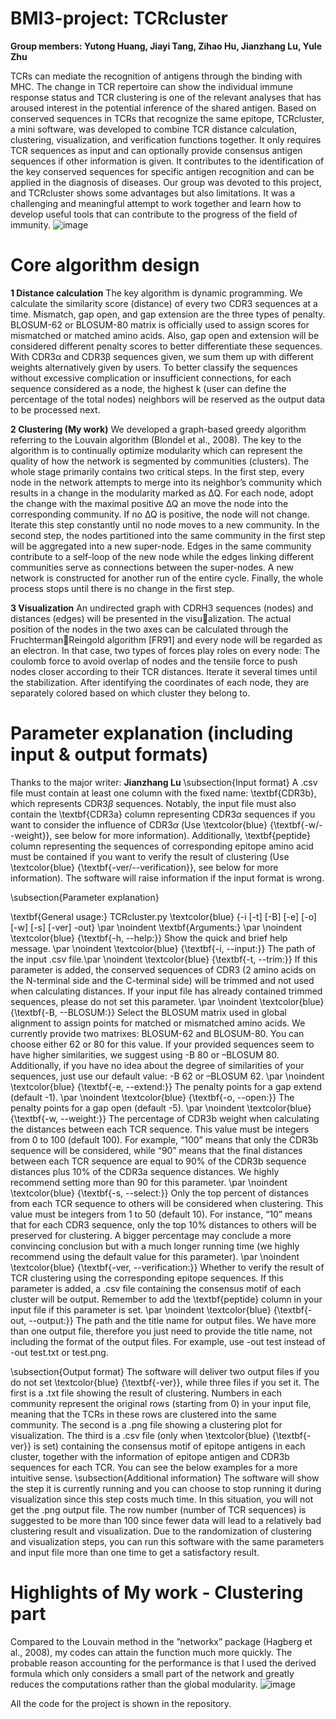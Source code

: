 # BMI3-project: **TCRcluster**
**Group members: Yutong Huang, Jiayi Tang, Zihao Hu, Jianzhang Lu, Yule Zhu**

TCRs can mediate the recognition of antigens through the binding with MHC. The change in TCR repertoire can show the individual immune response status and TCR clustering is one of the relevant analyses that has aroused interest in the potential inference of the shared antigen. Based on conserved sequences in TCRs that recognize the same epitope, TCRcluster, a mini software, was developed to combine TCR distance calculation, clustering, visualization, and verification functions together. It only requires TCR sequences as input and can optionally provide consensus antigen sequences if other information is given. It contributes to the identification of the key conserved sequences for specific antigen recognition and can be applied in the diagnosis of diseases. Our group was devoted to this project, and TCRcluster shows some advantages but also limitations. It was a challenging and meaningful attempt to work together and learn how to develop useful tools that can contribute to the progress of the field of immunity.
![image](https://github.com/HuangYutong2021/BMI3-project/assets/79962064/490a2052-6c96-44ad-97d3-85b6fd41368d)

# Core algorithm design
**1 Distance calculation**
The key algorithm is dynamic programming. We calculate the similarity score (distance) of every two
CDR3 sequences at a time. Mismatch, gap open, and gap extension are the three types of penalty.
BLOSUM-62 or BLOSUM-80 matrix is officially used to assign scores for mismatched or matched amino
acids. Also, gap open and extension will be considered different penalty scores to better differentiate these
sequences. With CDR3α and CDR3β sequences given, we sum them up with different weights alternatively
given by users. To better classify the sequences without excessive complication or insufficient connections,
for each sequence considered as a node, the highest k (user can define the percentage of the total nodes)
neighbors will be reserved as the output data to be processed next.

**2 Clustering (My work)**
We developed a graph-based greedy algorithm referring to the Louvain algorithm (Blondel et al., 2008). The key to the algorithm is to continually optimize modularity which can represent the quality of how the network is segmented by communities (clusters). The whole stage primarily contains two critical steps. In the first step, every node in the network attempts to merge into its neighbor’s community which results in a change in the modularity marked as ∆Q. For each node, adopt the change with the maximal positive ∆Q an move the node into the corresponding community. If no ∆Q is positive, the node will not change. Iterate this step constantly until no node moves to a new community. In the second step, the nodes partitioned into the same community in the first step will be aggregated into a new super-node. Edges in the same community contribute to a self-loop of the new node while the edges linking different communities serve as connections between the super-nodes. A new network is constructed for another run of the entire cycle. Finally, the whole process stops until there is no change in the first step.

**3 Visualization**
An undirected graph with CDRH3 sequences (nodes) and distances (edges) will be presented in the visualization. The actual position of the nodes in the two axes can be calculated through the FruchtermanReingold algorithm [FR91] and every node will be regarded as an electron. In that case, two types of forces play roles on every node: The coulomb force to avoid overlap of nodes and the tensile force to push nodes closer according to their TCR distances. Iterate it several times until the stabilization. After identifying
the coordinates of each node, they are separately colored based on which cluster they belong to.

# Parameter explanation (including input & output formats)
Thanks to the major writer: **Jianzhang Lu**
\subsection{Input format}
A .csv file must contain at least one column with the fixed name: \textbf{CDR3b}, which represents CDR3$\beta$ sequences. Notably, the input file must also contain the \textbf{CDR3a} column representing CDR3$\alpha$ sequences if you want to consider the influence of CDR3$\alpha$ (Use \textcolor{blue} {\textbf{-w/--weight}}, see below for more information). Additionally, \textbf{peptide} column representing the sequences of corresponding epitope amino acid must be contained if you want to verify the result of clustering (Use \textcolor{blue} {\textbf{-ver/--verification}}, see below for more information). The software will raise information if the input format is wrong.

\subsection{Parameter explanation}

\textbf{General usage:} TCRcluster.py \textcolor{blue} {-i [-t] [-B] [-e] [-o] [-w] [-s] [-ver] -out} \par 
\noindent \textbf{Arguments:} \par
\noindent \textcolor{blue} {\textbf{-h, --help:}} Show the quick and brief help message. \par
\noindent \textcolor{blue} {\textbf{-i, --input:}} The path of the input .csv file.\par
\noindent \textcolor{blue} {\textbf{-t, --trim:}} If this parameter is added, the conserved sequences of CDR3 (2 amino acids on the N-terminal side and the C-terminal side) will be trimmed and not used when calculating distances. If your input file has already contained trimmed sequences, please do not set this parameter. \par
\noindent \textcolor{blue} {\textbf{-B, --BLOSUM:}} Select the BLOSUM matrix used in global alignment to assign points for matched or mismatched amino acids. We currently provide two matrixes: BLOSUM-62 and BLOSUM-80. You can choose either 62 or 80 for this value. If your provided sequences seem to have higher similarities, we suggest using -B 80 or –BLOSUM 80. Additionally, if you have no idea about the degree of similarities of your sequences, just use our default value: -B 62 or –BLOSUM 62. \par
\noindent \textcolor{blue} {\textbf{-e, --extend:}} The penalty points for a gap extend (default -1). \par
\noindent \textcolor{blue} {\textbf{-o, --open:}} The penalty points for a gap open (default -5). \par
\noindent \textcolor{blue} {\textbf{-w, --weight:}} The percentage of CDR3b weight when calculating the distances between each TCR sequence. This value must be integers from 0 to 100 (default 100). For example, “100” means that only the CDR3b sequence will be considered, while “90” means that the final distances between each TCR sequence are equal to 90\% of the CDR3b sequence distances plus 10\% of the CDR3a sequence distances. We highly recommend setting more than 90 for this parameter. \par 
\noindent \textcolor{blue} {\textbf{-s, --select:}} Only the top percent of distances from each TCR sequence to others will be considered when clustering. This value must be integers from 1 to 50 (default 10). For instance, “10” means that for each CDR3 sequence, only the top 10\% distances to others will be preserved for clustering. A bigger percentage may conclude a more convincing conclusion but with a much longer running time (we highly recommend using the default value for this parameter). \par
\noindent \textcolor{blue} {\textbf{-ver, --verification:}} Whether to verify the result of TCR clustering using the corresponding epitope sequences. If this parameter is added, a .csv file containing the consensus motif of each cluster will be output. Remember to add the \textbf{peptide} column in your input file if this parameter is set. \par
\noindent \textcolor{blue} {\textbf{-out, --output:}} The path and the title name for output files. We have more than one output file, therefore you just need to provide the title name, not including the format of the output files. For example, use -out test instead of -out test.txt or test.png. 

\subsection{Output format}
The software will deliver two output files if you do not set \textcolor{blue} {\textbf{-ver}}, while three files if you set it. The first is a .txt file showing the result of clustering. Numbers in each community represent the original rows (starting from 0) in your input file, meaning that the TCRs in these rows are clustered into the same community. The second is a .png file showing a clustering plot for visualization. The third is a .csv file (only when \textcolor{blue} {\textbf{-ver}} is set) containing the consensus motif of epitope antigens in each cluster, together with the information of epitope antigen and CDR3b sequences for each TCR. You can see the below examples for a more intuitive sense.
\subsection{Additional information}
The software will show the step it is currently running and you can choose to stop running it during visualization since this step costs much time. In this situation, you will not get the .png output file. The row number (number of TCR sequences) is suggested to be more than 100 since fewer data will lead to a relatively bad clustering result and visualization. Due to the randomization of clustering and visualization steps, you can run this software with the same parameters and input file more than one time to get a satisfactory result.



# Highlights of My work - Clustering part

Compared to the Louvain method in the ”networkx” package (Hagberg et al., 2008), my codes can attain the function much more quickly. The probable reason accounting for the performance is that I used the derived formula which only considers a small part of the network and greatly reduces the computations rather than the global modularity.
![image](https://github.com/HuangYutong2021/BMI3-project/assets/79962064/0d5dc266-783e-4c1f-b96a-37199ccba0f6)


All the code for the project is shown in the repository.
